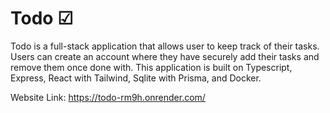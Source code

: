 # Todo ☑
Todo is a full-stack application that allows user to keep track of their tasks. Users can create an account where they have securely add their tasks and remove them once done with. This application is built on Typescript, Express, React with Tailwind, Sqlite with Prisma, and Docker.

Website Link: https://todo-rm9h.onrender.com/

